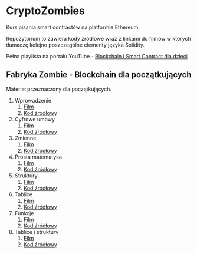 # CryptoZombies
Kurs pisania smart contractów na platformie Ethereum.

Repozytorium to zawiera kody źródłowe wraz z linkami do filmów w których tłumaczę kolejno poszczególne elementy języka Solidity.

Pełna playlista na portalu YouTube - [Blockchain i Smart Contract dla dzieci](https://www.youtube.com/playlist?list=PLUQAuzbjHTTN_--4BiHsYNf7BldBpZu4T)

## Fabryka Zombie - Blockchain dla początkujących

Materiał przeznaczony dla początkujących.

1. Wprowadzenie
	1. [Film](https://youtu.be/YL3i5PMUFZ8)
	2. [Kod źródłowy](https://github.com/CryptoDevTV/CryptoZombies/blob/master/ZombieFactory/1.sol)
2. Cyfrowe umowy
	1. [Film](https://youtu.be/V5AW1Fg_AIE)
	2. [Kod źródłowy](https://github.com/CryptoDevTV/CryptoZombies/blob/master/ZombieFactory/2.sol)
3. Zmienne
	1. [Film](https://youtu.be/HN9qwU5pZTA)
	2. [Kod źródłowy](https://github.com/CryptoDevTV/CryptoZombies/blob/master/ZombieFactory/3.sol)
4. Prosta matematyka
	1. [Film](https://youtu.be/BFqwYQdB3l0)
	2. [Kod źródłowy](https://github.com/CryptoDevTV/CryptoZombies/blob/master/ZombieFactory/4.sol)
5. Struktury
	1. [Film](https://youtu.be/w3b-TXpeF28)
	2. [Kod źródłowy](https://github.com/CryptoDevTV/CryptoZombies/blob/master/ZombieFactory/5.sol)
6. Tablice
	1. [Film](https://youtu.be/xmrHl_r_xYY)
	2. [Kod źródłowy](https://github.com/CryptoDevTV/CryptoZombies/blob/master/ZombieFactory/6.sol)
7. Funkcje
	1. [Film](https://youtu.be/Vs44jKouC0g)
	2. [Kod źródłowy](https://github.com/CryptoDevTV/CryptoZombies/blob/master/ZombieFactory/7.sol)
8. Tablice i struktury
	1. [Film](https://youtu.be/ikaAd9q5Ifs)
	2. [Kod źródłowy](https://github.com/CryptoDevTV/CryptoZombies/blob/master/ZombieFactory/8.sol)


